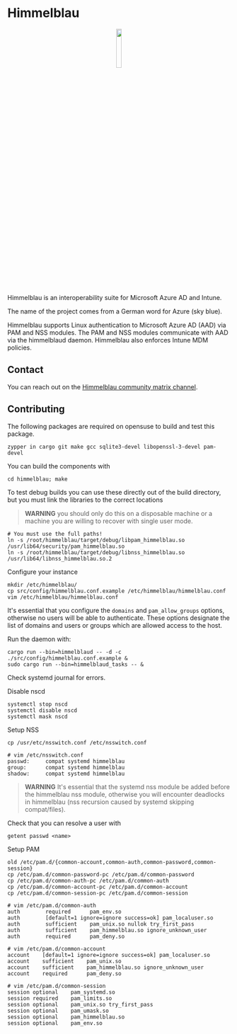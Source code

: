 # Himmelblau

<p align="center">
  <img src="img/penguin.png" width="15%" height="auto" />
</p>

Himmelblau is an interoperability suite for Microsoft Azure AD and Intune.

The name of the project comes from a German word for Azure (sky blue).

Himmelblau supports Linux authentication to Microsoft Azure AD (AAD) via PAM and NSS modules.
The PAM and NSS modules communicate with AAD via the himmelblaud daemon. Himmelblau also
enforces Intune MDM policies.

## Contact

You can reach out on the [Himmelblau community matrix channel](https://matrix.to/#/#himmelblau:matrix.org).

## Contributing

The following packages are required on opensuse to build and test this package.

    zypper in cargo git make gcc sqlite3-devel libopenssl-3-devel pam-devel

You can build the components with

    cd himmelblau; make

To test debug builds you can use these directly out of the build directory, but you must
link the libraries to the correct locations

> **WARNING** you should only do this on a disposable machine or a machine you are willing to
> recover with single user mode.

    # You must use the full paths!
    ln -s /root/himmelblau/target/debug/libpam_himmelblau.so /usr/lib64/security/pam_himmelblau.so
    ln -s /root/himmelblau/target/debug/libnss_himmelblau.so /usr/lib64/libnss_himmelblau.so.2

Configure your instance

    mkdir /etc/himmelblau/
    cp src/config/himmelblau.conf.example /etc/himmelblau/himmelblau.conf
    vim /etc/himmelblau/himmelblau.conf

It's essential that you configure the `domains` and `pam_allow_groups` options, otherwise
no users will be able to authenticate. These options designate the list of domains and users
or groups which are allowed access to the host.

Run the daemon with:

    cargo run --bin=himmelblaud -- -d -c ./src/config/himmelblau.conf.example &
    sudo cargo run --bin=himmelblaud_tasks -- &

Check systemd journal for errors.

Disable nscd

    systemctl stop nscd
    systemctl disable nscd
    systemctl mask nscd

Setup NSS

    cp /usr/etc/nsswitch.conf /etc/nsswitch.conf

    # vim /etc/nsswitch.conf
    passwd:     compat systemd himmelblau
    group:      compat systemd himmelblau
    shadow:     compat systemd himmelblau

> **WARNING** It's essential that the systemd nss module be added before the himmelblau nss
> module, otherwise you will encounter deadlocks in himmelblau (nss recursion caused by systemd
> skipping compat/files).

Check that you can resolve a user with

    getent passwd <name>

Setup PAM

    old /etc/pam.d/{common-account,common-auth,common-password,common-session}
    cp /etc/pam.d/common-password-pc /etc/pam.d/common-password
    cp /etc/pam.d/common-auth-pc /etc/pam.d/common-auth
    cp /etc/pam.d/common-account-pc /etc/pam.d/common-account
    cp /etc/pam.d/common-session-pc /etc/pam.d/common-session

    # vim /etc/pam.d/common-auth
    auth        required      pam_env.so
    auth        [default=1 ignore=ignore success=ok] pam_localuser.so
    auth        sufficient    pam_unix.so nullok try_first_pass
    auth        sufficient    pam_himmelblau.so ignore_unknown_user
    auth        required      pam_deny.so

    # vim /etc/pam.d/common-account
    account    [default=1 ignore=ignore success=ok] pam_localuser.so
    account    sufficient    pam_unix.so
    account    sufficient    pam_himmelblau.so ignore_unknown_user
    account    required      pam_deny.so

    # vim /etc/pam.d/common-session
    session optional    pam_systemd.so
    session required    pam_limits.so
    session optional    pam_unix.so try_first_pass
    session optional    pam_umask.so
    session optional    pam_himmelblau.so
    session optional    pam_env.so


